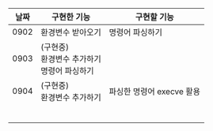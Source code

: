 | 날짜 | 구현한 기능                                          | 구현할 기능               |
| ---- | ---------------------------------------------------- | ------------------------- |
| 0902 | 환경변수 받아오기                                    | 명령어 파싱하기           |
| 0903 | (구현중)<br />환경변수 추가하기<br />명령어 파싱하기 |                           |
| 0904 | (구현중)<br />환경변수 추가하기                      | 파싱한 명령어 execve 활용 |
|      |                                                      |                           |
|      |                                                      |                           |
|      |                                                      |                           |
|      |                                                      |                           |
|      |                                                      |                           |
|      |                                                      |                           |

